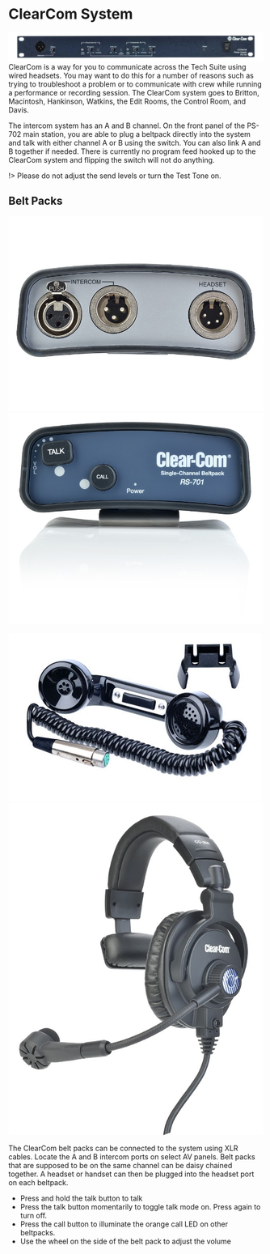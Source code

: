 # ClearCom System
![ClearCom PS-702 front panel](/_media/clearcom-rack.jpg)
ClearCom is a way for you to communicate across the Tech Suite using wired headsets. You may want to do this for a number of reasons such as trying to troubleshoot a problem or to communicate with crew while running a performance or recording session. The ClearCom system goes to Britton, Macintosh, Hankinson, Watkins, the Edit Rooms, the Control Room, and Davis.

The intercom system has an A and B channel. On the front panel of the PS-702 main station, you are able to plug a beltpack directly into the system and talk with either channel A or B using the switch. You can also link A and B together if needed. There is currently no program feed hooked up to the ClearCom system and flipping the switch will not do anything. 

!> Please do not adjust the send levels or turn the Test Tone on.

## Belt Packs
![Beltpack Bottom](/_media/RS-701-Bottom.jpg ':size=300px')
![Beltpack Top](/_media/RS-701-Top-1.jpg ':size=300px')

![Phone attachment](/_media/HS6-A-2.jpg ':size=300px')
![Headset](/_media/CC-300-Right-1.jpg ':size=300px')

The ClearCom belt packs can be connected to the system using XLR cables. Locate the A and B intercom ports on select AV panels. Belt packs that are supposed to be on the same channel can be daisy chained together. A headset or handset can then be plugged into the headset port on each beltpack.

- Press and hold the talk button to talk
- Press the talk button momentarily to toggle talk mode on. Press again to turn off.
- Press the call button to illuminate the orange call LED on other beltpacks.
- Use the wheel on the side of the belt pack to adjust the volume